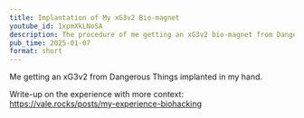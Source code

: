 ```yaml
---
title: Implantation of My xG3v2 Bio-magnet
youtube_id: 1xpmXkLNoSA
description: The procedure of me getting an xG3v2 bio-magnet from Dangerous Things implanted in my hand via injection.
pub_time: 2025-01-07
format: short
---
```


Me getting an xG3v2 from Dangerous Things implanted in my hand.

Write-up on the experience with more context: \
<https://vale.rocks/posts/my-experience-biohacking>

